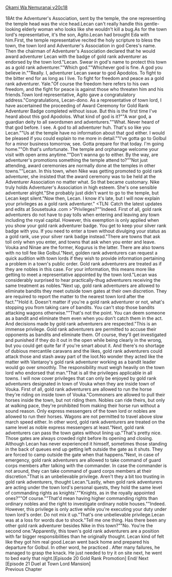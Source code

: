 [Okami Wa Nemuranai v20c18](https://www.sousetsuka.com/2020/06/okami-wa-nemuranai-2018.html)
<br/><br/>
18At the Adventurer's Association, sent by the temple, the one representing the temple head was the vice head.Lecan can't really handle this gentle-looking elderly woman who looks like she wouldn't kill a bug.As for the town lord's representative, it's the son, Agito.Lecan had brought Eda with him.First, the temple representative recited the holy scripture to bless the town, the town lord and Adventurer's Association in god Ceres's name. Then the chairman of Adventurer's Association declared that he would award adventurer Lecan with the badge of gold rank adventurer as endorsed by the town lord."Lecan. Swear in god's name to protect this town as a gold rank adventurer.""Which god.""Whichever god is fine. A god you believe in.""Really. I, adventurer Lecan swear to god Apodolos. To fight to the bitter end for as long as I live. To fight for freedom and peace as a gold rank adventurer. Yale."Of course the freedom here refers to his own freedom, and the fight for peace is against those who threaten him and his friends.Town lord representative, Agito gave a congratulatory address."Congratulations, Lecan-dono. As a representative of town lord, I have ascertained the proceeding of Award Ceremony for Gold Rank Adventurer Badge completed without issue. But this is the first time I've heard about this god Apodolos. What kind of god is it?""A war god, a guardian deity to all swordsmen and adventurers.""What. Never heard of that god before. I see. A god to all adventurer huh. That's so like you Lecan.""Us at the temple have no information about that god either. I would be pleased if you could explain to me more in detail.""I've gotta go to Golbul for a minor business tomorrow, see. Gotta prepare for that today. I'm going home.""Oh that's unfortunate. The temple and orphanage welcome your visit with open arms anytime.""Don't wanna go to either. By the way, are adventurer's promotions something the temple attend to?""Not just attending, award ceremonies are normally done at the temples in other towns.""Lecan. In this town, when Nike was getting promoted to gold rank adventurer, she insisted that the award ceremony was to be held at the Adventurer Association no matter what. So that became customary. Nike truly holds Adventurer's Association in high esteem. She's one sensible adventurer alright."She probably just didn't want to go to the temple, but Lecan kept silent."Now then, Lecan. I know it's late, but I will now explain your privileges as a gold rank adventurer." <TLN: Catch the latest updates and edits at Sousetsuka .com >"Privileges?""Indeed. First of all, gold rank adventurers do not have to pay tolls when entering and leaving any town including the royal capital. However, this exemption is only applied when you show your gold rank adventurer badge. You get to keep your silver rank badge with you. If you need to enter a town without divulging your status as a gold rank, use your silver rank badge instead."There are towns that ask toll only when you enter, and towns that ask when you enter and leave. Vouka and Ninae are the former, Kogurus is the latter. There are also towns with no toll fee like Golbul."Next, golden rank adventurers can request a quick audition with town lords if they wish to provide information pertaining a problem in a town's public order. Gold rank adventurers are treated as if they are nobles in this case. For your information, this <audition with town lords> means more like getting to meet a representative appointed by the town lord."Lecan was considerably surprised to hear practically-thug adventurers receiving the same treatment as nobles."Next up, gold rank adventurers are allowed to eliminate bandits they meet outside town gates at their own discretion. They are required to report the matter to the nearest town lord after the fact.""Hold it. Doesn't matter if you're a gold rank adventurer or not, what's stopping you from taking care of bandits. You can't stop those bandits attacking wagons otherwise.""That's not the point. You can deem someone as a bandit and eliminate them even when you don't catch them in the act. And decisions made by gold rank adventurers are respected."This is an immense privilege. Gold rank adventurers are permitted to accuse their opponents as bandits and eliminate them. Of course, they'll get investigated and punished if they do it out in the open while being clearly in the wrong, but you could get quite far if you're smart about it. And there's no shortage of dubious mercantile caravans and the likes, gold rank adventurers could attack those and stash away part of the loot.No wonder they acted like the matter with Vantaroy's gold rank adventurer working as a bandit leader would go over smoothly. The responsibility must weigh heavily on the town lord who endorsed that man."That is all the privileges applicable in all towns. I will now cover privileges that can only be enjoyed by gold rank adventurers designated in town of Vouka when they are inside town of Vouka. First of all, gold rank adventurers are allowed to run the horse they're riding on inside town of Vouka."Commoners are allowed to pull their horses inside the town, but not riding them. Nobles can ride theirs, but only at walking pace, they're prohibited from making their horse run without a sound reason. Only express messengers of the town lord or nobles are allowed to run their horses. Wagons are not permitted to travel above slow march speed either. In other word, gold rank adventurers are treated on the same level as noble express messengers at least."Next, gold rank adventurers can pass the town gates without lining up."That's pretty nice. Those gates are always crowded right before its opening and closing. Although Lecan has never experienced it himself, sometimes those standing in the back of queues end up getting left outside the gate as it shuts. They are forced to camp outside the gate when that happens."Next, in case of emergency, gold rank adventurers are allowed to take command of guard corps members after talking with the commander. In case the commander is not around, they can take command of guard corps members at their discretion."That is an unbelievable privilege. Aren't they a bit too trusting in gold rank adventurers, thought Lecan."Lastly, when gold rank adventurers are acting under the town lord's personal quests, they hold the same level of commanding rights as knights'.""Knights, as in the royally appointed ones?""Of course.""That'd mean having higher commanding rights than ordinary nobles and the right to investigate ordinary noble houses.""Indeed. However, this privilege is only active while you're executing your duty under town lord's order. Do not mix it up."That's one unbelievable privilege.Lecan was at a loss for words due to shock."Tell me one thing. Has there been any other gold rank adventurer besides Nike in this town?""No. You're the second one."Apparently, this town's gold rank adventurers are a position with far bigger responsibilities than he originally thought. Lecan kind of felt like they got him real good.Lecan went back home and prepared his departure for Golbul. In other word, he practiced <Acceleration>. After many failures, he managed to grasp the knack. He just needed to try it on site next, he went to bed early that night.[Episode 20 Gold Rank Promotion] End/ Next [Episode 21 Duel at Town Lord Mansion]<br/>
Previous Chapter<br/>
